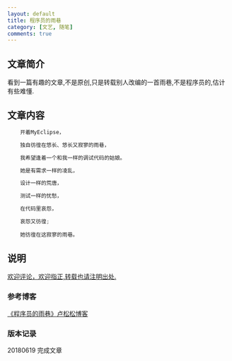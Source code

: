 ```yaml
---
layout: default
title: 程序员的雨巷
category: [文艺, 随笔]
comments: true
---
```


## 文章简介
看到一篇有趣的文章,不是原创,只是转载别人改编的一首雨巷,不是程序员的,估计有些难懂.




## 文章内容

```java
	开着MyEclipse，

	独自彷徨在悠长、悠长又寂寥的雨巷，

	我希望逢着一个和我一样的调试代码的姑娘。

	她是有需求一样的凌乱，

	设计一样的荒唐，

	测试一样的忧愁， 

	在代码里哀怨，

	哀怨又彷徨;
	
	她彷徨在这寂寥的雨巷。
```



## 说明

[欢迎评论，欢迎指正,转载也请注明出处.]()

### 参考博客


[《程序员的雨巷》卢松松博客](http://lusongsong.com/yulu/t/10403.html)

### 版本记录

20180619 完成文章
